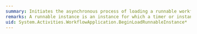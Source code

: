 ```yaml
---
summary: Initiates the asynchronous process of loading a runnable workflow instance from the <xref href="System.Activities.WorkflowApplication.InstanceStore"></xref>.
remarks: A runnable instance is an instance for which a timer or instance lock has expired.
uid: System.Activities.WorkflowApplication.BeginLoadRunnableInstance*
---
```

